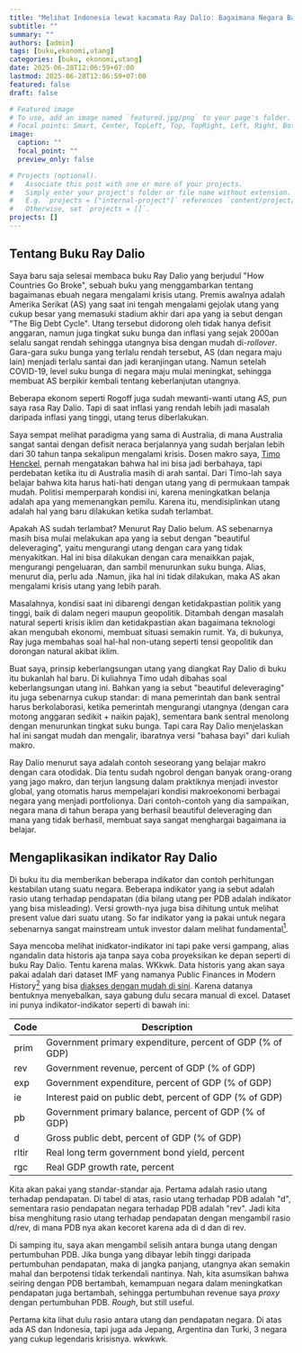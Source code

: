 ```yaml
---
title: "Melihat Indonesia lewat kacamata Ray Dalio: Bagaimana Negara Bankrut"
subtitle: ""
summary: ""
authors: [admin]
tags: [buku,ekonomi,utang]
categories: [buku, ekonomi,utang]
date: 2025-06-28T12:06:59+07:00
lastmod: 2025-06-28T12:06:59+07:00
featured: false
draft: false

# Featured image
# To use, add an image named `featured.jpg/png` to your page's folder.
# Focal points: Smart, Center, TopLeft, Top, TopRight, Left, Right, BottomLeft, Bottom, BottomRight.
image:
  caption: ""
  focal_point: ""
  preview_only: false

# Projects (optional).
#   Associate this post with one or more of your projects.
#   Simply enter your project's folder or file name without extension.
#   E.g. `projects = ["internal-project"]` references `content/project/deep-learning/index.md`.
#   Otherwise, set `projects = []`.
projects: []
---
```


## Tentang Buku Ray Dalio

Saya baru saja selesai membaca buku Ray Dalio yang berjudul "How Countries Go Broke", sebuah buku yang menggambarkan tentang bagaimanas ebuah negara mengalami krisis utang. Premis awalnya adalah Amerika Serikat (AS) yang saat ini tengah mengalami gejolak utang yang cukup besar yang memasuki stadium akhir dari apa yang ia sebut dengan "The Big Debt Cycle". Utang tersebut didorong oleh tidak hanya defisit anggaran, namun juga tingkat suku bunga dan inflasi yang sejak 2000an selalu sangat rendah sehingga utangnya bisa dengan mudah di-_rollover_. Gara-gara suku bunga yang terlalu rendah tersebut, AS (dan negara maju lain) menjadi terlalu santai dan jadi keranjingan utang. Namun setelah COVID-19, level suku bunga di negara maju mulai meningkat, sehingga membuat AS berpikir kembali tentang keberlanjutan utangnya.

Beberapa ekonom seperti Rogoff juga sudah mewanti-wanti utang AS, pun saya rasa Ray Dalio. Tapi di saat inflasi yang rendah lebih jadi masalah daripada inflasi yang tinggi, utang terus diberlakukan.

Saya sempat melihat paradigma yang sama di Australia, di mana Australia sangat santai dengan defisit neraca berjalannya yang sudah berjalan lebih dari 30 tahun tanpa sekalipun mengalami krisis. Dosen makro saya, [Timo Henckel](https://researchportalplus.anu.edu.au/en/persons/timo-henckel), pernah mengatakan bahwa hal ini bisa jadi berbahaya, tapi perdebatan ketika itu di Australia masih di arah santai. Dari Timo-lah saya belajar bahwa kita harus hati-hati dengan utang yang di permukaan tampak mudah. Politisi memperparah kondisi ini, karena meningkatkan belanja adalah apa yang memenangkan pemilu. Karena itu, mendisiplinkan utang adalah hal yang baru dilakukan ketika sudah terlambat.

Apakah AS sudah terlambat? Menurut Ray Dalio belum. AS sebenarnya masih bisa mulai melakukan apa yang ia sebut dengan "beautiful deleveraging", yaitu mengurangi utang dengan cara yang tidak menyakitkan. Hal ini bisa dilakukan dengan cara menaikkan pajak, mengurangi pengeluaran, dan sambil menurunkan suku bunga. Alias, menurut dia, perlu ada .Namun, jika hal ini tidak dilakukan, maka AS akan mengalami krisis utang yang lebih parah.

Masalahnya, kondisi saat ini dibarengi dengan ketidakpastian politik yang tinggi, baik di dalam negeri maupun geopolitik. Ditambah dengan masalah natural seperti krisis iklim dan ketidakpastian akan bagaimana teknologi akan mengubah ekonomi, membuat situasi semakin rumit. Ya, di bukunya, Ray juga membahas soal hal-hal non-utang seperti tensi geopolitik dan dorongan natural akibat iklim.

Buat saya, prinsip keberlangsungan utang yang diangkat Ray Dalio di buku itu bukanlah hal baru. Di kuliahnya Timo udah dibahas soal keberlangsungan utang ini. Bahkan yang ia sebut "beautiful deleveraging" itu juga sebenarnya cukup standar: di mana pemerintah dan bank sentral harus berkolaborasi, ketika pemerintah mengurangi utangnya (dengan cara motong anggaran sedikit + naikin pajak), sementara bank sentral menolong dengan menurunkan tingkat suku bunga. Tapi cara Ray Dalio menjelaskan hal ini sangat mudah dan mengalir, ibaratnya versi "bahasa bayi" dari kuliah makro.

Ray Dalio menurut saya adalah contoh seseorang yang belajar makro dengan cara otodidak. Dia tentu sudah ngobrol dengan banyak orang-orang yang jago makro, dan terjun langsung dalam praktiknya menjadi investor global, yang otomatis harus mempelajari kondisi makroekonomi berbagai negara yang menjadi portfolionya. Dari contoh-contoh yang dia sampaikan, negara mana di tahun berapa yang berhasil beautiful deleveraging dan mana yang tidak berhasil, membuat saya sangat menghargai bagaimana ia belajar.

## Mengaplikasikan indikator Ray Dalio

Di buku itu dia memberikan beberapa indikator dan contoh perhitungan kestabilan utang suatu negara. Beberapa indikator yang ia sebut adalah rasio utang terhadap pendapatan (dia bilang utang per PDB adalah indikator yang bisa misleading). Versi growth-nya juga bisa dihitung untuk melihat present value dari suatu utang. So far indikator yang ia pakai untuk negara sebenarnya sangat mainstream untuk investor dalam melihat fundamental[^1].

Saya mencoba melihat inidkator-indikator ini tapi pake versi gampang, alias ngandalin data historis aja tanpa saya coba proyeksikan ke depan seperti di buku Ray Dalio. Tentu karena malas. WKkwk. Data historis yang akan saya pakai adalah dari dataset IMF yang namanya Public Finances in Modern History[^2] yang bisa [diakses dengan mudah di sini](https://www.imf.org/external/datamapper/datasets/FPP). Karena datanya bentuknya menyebalkan, saya gabung dulu secara manual di excel. Dataset ini punya indikator-indikator seperti di bawah ini:

| Code   | Description                                                     |
|--------|-----------------------------------------------------------------|
| prim   | Government primary expenditure, percent of GDP (% of GDP)      |
| rev    | Government revenue, percent of GDP (% of GDP)                  |
| exp    | Government expenditure, percent of GDP (% of GDP)              |
| ie     | Interest paid on public debt, percent of GDP (% of GDP)        |
| pb     | Government primary balance, percent of GDP (% of GDP)          |
| d      | Gross public debt, percent of GDP (% of GDP)                   |
| rltir  | Real long term government bond yield, percent                  |
| rgc    | Real GDP growth rate, percent                                  |

Kita akan pakai yang standar-standar aja. Pertama adalah rasio utang terhadap pendapatan. Di tabel di atas, rasio utang terhadap PDB adalah "d", sementara rasio pendapatan negara terhadap PDB adalah "rev". Jadi kita bisa menghitung rasio utang terhadap pendapatan dengan mengambil rasio d/rev, di mana PDB nya akan kecoret karena ada di d dan di rev.

Di samping itu, saya akan mengambil selisih antara bunga utang dengan pertumbuhan PDB. Jika bunga yang dibayar lebih tinggi daripada pertumbuhan pendapatan, maka di jangka panjang, utangnya akan semakin mahal dan berpotensi tidak terkendali nantinya. Nah, kita asumsikan bahwa seiring dengan PDB bertambah, kemampuan negara dalam meningkatkan pendapatan juga bertambah, sehingga pertumbuhan revenue saya _proxy_ dengan pertumbuhan PDB. _Rough_, but still useful.

Pertama kita lihat dulu rasio antara utang dan pendapatan negara. Di atas ada AS dan Indonesia, tapi juga ada Jepang, Argentina dan Turki, 3 negara yang cukup legendaris krisisnya. wkwkwk. 

<div>                        <script type="text/javascript">window.PlotlyConfig = {MathJaxConfig: 'local'};</script>
        <script charset="utf-8" src="https://cdn.plot.ly/plotly-2.35.2.min.js"></script>                <div id="6472c0c5-2700-4385-b241-42e318cc1441" class="plotly-graph-div" style="height:100%; width:100%;"></div>            <script type="text/javascript">                                    window.PLOTLYENV=window.PLOTLYENV || {};                                    if (document.getElementById("6472c0c5-2700-4385-b241-42e318cc1441")) {                    Plotly.newPlot(                        "6472c0c5-2700-4385-b241-42e318cc1441",                        [{"hovertemplate":"country=Argentina\u003cbr\u003eyear=%{x}\u003cbr\u003ewew=%{y}\u003cextra\u003e\u003c\u002fextra\u003e","legendgroup":"Argentina","line":{"color":"#3366CC","dash":"solid"},"marker":{"symbol":"circle"},"mode":"lines","name":"Argentina","orientation":"v","showlegend":true,"x":[1972,1973,1974,1975,1976,1977,1978,1979,1980,1981,1982,1983,1984,1985,1986,1987,1988,1989,1990,1991,1992,1993,1994,1995,1996,1997,1998,1999,2000,2001,2002,2003,2004,2005,2006,2007,2008,2009,2010,2011,2012,2013,2014,2015,2016,2017,2018,2019,2020,2021,2022,2023],"xaxis":"x","y":[1.5475166600475099,1.0800885742344541,0.9999151625619086,3.523667604886368,2.703923281120644,2.07965069060481,1.2934549355843674,0.9563083495350015,0.8121219557399104,2.0249839596679284,4.664499194055092,5.686033699628421,4.683330319200689,3.0109414855901657,3.2898844624193284,4.748941373211743,5.797525814457557,10.980968147016224,4.472455031941149,2.882195358761328,2.206286727855754,1.8437932643577828,2.0982995550700796,2.351372605071368,2.7659267016922158,1.5266787163165396,1.6029160112778766,1.7879548831262466,1.870450238511141,2.278612806382972,7.381199170828542,5.3201332491291335,4.366424040862013,2.891351632706239,2.5044525602468437,2.050072831676288,1.7295525182004674,1.6943909269595467,1.3594506577616758,1.210802002852634,1.1962136009534945,1.2662941217194443,1.2917977221100838,1.4862574830129467,1.5217725744499473,1.656432407573902,2.5440536776825984,2.6671086508867057,3.0710042092088305,2.4155515926807936,2.4936635350031193,4.785867576077852],"yaxis":"y","type":"scatter"},{"hovertemplate":"country=Indonesia\u003cbr\u003eyear=%{x}\u003cbr\u003ewew=%{y}\u003cextra\u003e\u003c\u002fextra\u003e","legendgroup":"Indonesia","line":{"color":"#DC3912","dash":"solid"},"marker":{"symbol":"circle"},"mode":"lines","name":"Indonesia","orientation":"v","showlegend":true,"x":[1972,1973,1974,1975,1976,1977,1978,1979,1980,1981,1982,1983,1984,1985,1986,1987,1988,1989,1990,1991,1992,1993,1994,1995,1996,1997,1998,1999,2000,2001,2002,2003,2004,2005,2006,2007,2008,2009,2010,2011,2012,2013,2014,2015,2016,2017,2018,2019,2020,2021,2022,2023],"xaxis":"x","y":[3.6773853921105983,2.8726592679403864,2.0241356676073488,2.0196718888265264,1.983829501562855,1.4468956392369625,1.6800117124380889,1.0841716690952938,0.8114341009667151,0.6917324991742967,1.0484949744502505,1.3449476842060775,1.3091775555990375,1.5483710789847538,2.1357357320258896,2.9078357219712587,3.108633577819406,2.883052440674977,2.3882637442638144,2.540337854086759,2.613281255939071,2.9891628141077016,2.731941396718815,2.552153567274412,2.2083825815557416,1.8578755941239837,5.500573538563964,6.762213818201395,6.509203100740848,4.153319798030895,3.812148835300946,3.254199543537383,2.920849105470891,2.3859313466670136,1.8999710254640125,2.1437691581237677,1.5555254868873047,1.7216647812796761,1.6851793348232338,1.35836538993325,1.330755632279882,1.4755551121211263,1.488221669673652,1.8156249285496493,1.9468227943560297,2.0730796063778754,2.0389140692060814,2.142072920049433,3.2179110314547215,2.9988156883450476,2.6460833278011213,2.6331520560436585],"yaxis":"y","type":"scatter"},{"hovertemplate":"country=Japan\u003cbr\u003eyear=%{x}\u003cbr\u003ewew=%{y}\u003cextra\u003e\u003c\u002fextra\u003e","legendgroup":"Japan","line":{"color":"#FF9900","dash":"solid"},"marker":{"symbol":"circle"},"mode":"lines","name":"Japan","orientation":"v","showlegend":true,"x":[1972,1973,1974,1975,1976,1977,1978,1979,1980,1981,1982,1983,1984,1985,1986,1987,1988,1989,1990,1991,1992,1993,1994,1995,1996,1997,1998,1999,2000,2001,2002,2003,2004,2005,2006,2007,2008,2009,2010,2011,2012,2013,2014,2015,2016,2017,2018,2019,2020,2021,2022,2023],"xaxis":"x","y":[0.709926099260698,0.6670391821779026,0.6457346912433071,0.8170201920974112,1.0349793924652821,1.1789450315068624,1.484495197489758,1.554965279494962,1.6591177371475765,1.9096424644999193,2.0678432871570966,2.276987654438277,2.2957189242683613,2.352724229902139,2.5513687240505156,2.5043807612783637,2.3674378905203612,2.15889181774991,2.0126379297972306,2.0141358356837498,2.1629549283719336,2.4486038913659107,2.9068439308073963,3.1786299038558985,3.3882418145381856,3.5516888064438503,4.05858979190746,4.493686165945207,4.730194778543496,5.005380644600581,5.492462974075619,5.796777842151066,5.975528655234789,6.003728502509859,5.799361295529668,5.7227417809033145,6.028841489910145,6.857148332667987,7.181224733683834,7.393840191957374,7.427114278625444,7.3620190506467384,7.118108328260751,6.790475290079845,6.911196386042282,6.887156745105799,6.7814011694325,6.901739174122555,7.286061263532105,6.97953022487907,6.8419718972614705,6.757026122894981],"yaxis":"y","type":"scatter"},{"hovertemplate":"country=T\u00fcrkiye, Republic of\u003cbr\u003eyear=%{x}\u003cbr\u003ewew=%{y}\u003cextra\u003e\u003c\u002fextra\u003e","legendgroup":"T\u00fcrkiye, Republic of","line":{"color":"#109618","dash":"solid"},"marker":{"symbol":"circle"},"mode":"lines","name":"T\u00fcrkiye, Republic of","orientation":"v","showlegend":true,"x":[1972,1973,1974,1975,1976,1977,1978,1979,1980,1981,1982,1983,1984,1985,1986,1987,1988,1989,1990,1991,1992,1993,1994,1995,1996,1997,1998,1999,2000,2001,2002,2003,2004,2005,2006,2007,2008,2009,2010,2011,2012,2013,2014,2015,2016,2017,2018,2019,2020,2021,2022,2023],"xaxis":"x","y":[1.3779681446564016,1.107487398876912,1.0604639020426023,0.9293837038669568,0.8953652206652488,1.0571428595423351,1.0012337676271996,0.9317438647791995,1.0266197883912076,1.4222431797684272,1.9006651698096233,2.4328226390612926,4.1162092640964385,3.6437830318796847,3.9574932078181186,4.09509677811623,3.992419353154157,3.383761614288459,2.47318124027396,2.4921757115887604,2.4635020764253155,2.2130597685319784,2.712901803306574,2.5775570184974943,2.5828532398512163,1.989416520394484,2.0259128750194075,2.7519852846187836,1.6498143956287508,2.3327411274314995,2.409732790537576,2.1117220192359243,1.8778603773182143,1.6004670301116901,1.3263825023255265,1.1980053052051178,1.1964125471034999,1.3482746395202836,1.2171074051259407,1.1064200082157645,0.9962620294832772,0.9508253970536161,0.8933593765647202,0.8499858799792265,0.8638047301347255,0.9038252829281688,0.9582804313460728,1.0539195215478045,1.316939032014661,1.4303101777338683,1.1750594420960883,1.0497997649435873],"yaxis":"y","type":"scatter"},{"hovertemplate":"country=United States\u003cbr\u003eyear=%{x}\u003cbr\u003ewew=%{y}\u003cextra\u003e\u003c\u002fextra\u003e","legendgroup":"United States","line":{"color":"#990099","dash":"solid"},"marker":{"symbol":"circle"},"mode":"lines","name":"United States","orientation":"v","showlegend":true,"x":[1972,1973,1974,1975,1976,1977,1978,1979,1980,1981,1982,1983,1984,1985,1986,1987,1988,1989,1990,1991,1992,1993,1994,1995,1996,1997,1998,1999,2000,2001,2002,2003,2004,2005,2006,2007,2008,2009,2010,2011,2012,2013,2014,2015,2016,2017,2018,2019,2020,2021,2022,2023],"xaxis":"x","y":[1.470147000479675,1.3713251852214925,1.3092821554348233,1.4952847809192018,1.4661006795418747,1.4141738609687864,1.376018111556675,1.3192487225649638,1.3259255214194188,1.2707458357177268,1.4338372371556078,1.5588297505238256,1.6156872893968375,1.7425813606363698,1.8387786946261333,1.8503349729502998,1.8788721735761056,1.8702215042245942,1.9218156433499898,2.060509859117404,2.144925659803026,2.1765295280543446,2.1277852087820444,2.0917661050151164,2.0402532627932937,1.9514808002702868,1.8383605484584333,1.7343627953728458,1.5422209825462923,1.6475791212944133,1.8588823225142153,2.0031307254592043,2.242725920100541,2.1214487093379173,2.027735743530616,2.0406704951611023,2.4050919930315917,3.0684882491823635,3.3076735637546744,3.421491937332746,3.540676499506828,3.3420163258399778,3.33064397450983,3.322417210751924,3.440700460658758,3.4713649907624746,3.559861147222535,3.5988498044334865,4.301715554441714,3.9436128203631853,3.6627584864801865,4.064466132366057],"yaxis":"y","type":"scatter"}],                        {"template":{"data":{"barpolar":[{"marker":{"line":{"color":"rgb(17,17,17)","width":0.5},"pattern":{"fillmode":"overlay","size":10,"solidity":0.2}},"type":"barpolar"}],"bar":[{"error_x":{"color":"#f2f5fa"},"error_y":{"color":"#f2f5fa"},"marker":{"line":{"color":"rgb(17,17,17)","width":0.5},"pattern":{"fillmode":"overlay","size":10,"solidity":0.2}},"type":"bar"}],"carpet":[{"aaxis":{"endlinecolor":"#A2B1C6","gridcolor":"#506784","linecolor":"#506784","minorgridcolor":"#506784","startlinecolor":"#A2B1C6"},"baxis":{"endlinecolor":"#A2B1C6","gridcolor":"#506784","linecolor":"#506784","minorgridcolor":"#506784","startlinecolor":"#A2B1C6"},"type":"carpet"}],"choropleth":[{"colorbar":{"outlinewidth":0,"ticks":""},"type":"choropleth"}],"contourcarpet":[{"colorbar":{"outlinewidth":0,"ticks":""},"type":"contourcarpet"}],"contour":[{"colorbar":{"outlinewidth":0,"ticks":""},"colorscale":[[0.0,"#0d0887"],[0.1111111111111111,"#46039f"],[0.2222222222222222,"#7201a8"],[0.3333333333333333,"#9c179e"],[0.4444444444444444,"#bd3786"],[0.5555555555555556,"#d8576b"],[0.6666666666666666,"#ed7953"],[0.7777777777777778,"#fb9f3a"],[0.8888888888888888,"#fdca26"],[1.0,"#f0f921"]],"type":"contour"}],"heatmapgl":[{"colorbar":{"outlinewidth":0,"ticks":""},"colorscale":[[0.0,"#0d0887"],[0.1111111111111111,"#46039f"],[0.2222222222222222,"#7201a8"],[0.3333333333333333,"#9c179e"],[0.4444444444444444,"#bd3786"],[0.5555555555555556,"#d8576b"],[0.6666666666666666,"#ed7953"],[0.7777777777777778,"#fb9f3a"],[0.8888888888888888,"#fdca26"],[1.0,"#f0f921"]],"type":"heatmapgl"}],"heatmap":[{"colorbar":{"outlinewidth":0,"ticks":""},"colorscale":[[0.0,"#0d0887"],[0.1111111111111111,"#46039f"],[0.2222222222222222,"#7201a8"],[0.3333333333333333,"#9c179e"],[0.4444444444444444,"#bd3786"],[0.5555555555555556,"#d8576b"],[0.6666666666666666,"#ed7953"],[0.7777777777777778,"#fb9f3a"],[0.8888888888888888,"#fdca26"],[1.0,"#f0f921"]],"type":"heatmap"}],"histogram2dcontour":[{"colorbar":{"outlinewidth":0,"ticks":""},"colorscale":[[0.0,"#0d0887"],[0.1111111111111111,"#46039f"],[0.2222222222222222,"#7201a8"],[0.3333333333333333,"#9c179e"],[0.4444444444444444,"#bd3786"],[0.5555555555555556,"#d8576b"],[0.6666666666666666,"#ed7953"],[0.7777777777777778,"#fb9f3a"],[0.8888888888888888,"#fdca26"],[1.0,"#f0f921"]],"type":"histogram2dcontour"}],"histogram2d":[{"colorbar":{"outlinewidth":0,"ticks":""},"colorscale":[[0.0,"#0d0887"],[0.1111111111111111,"#46039f"],[0.2222222222222222,"#7201a8"],[0.3333333333333333,"#9c179e"],[0.4444444444444444,"#bd3786"],[0.5555555555555556,"#d8576b"],[0.6666666666666666,"#ed7953"],[0.7777777777777778,"#fb9f3a"],[0.8888888888888888,"#fdca26"],[1.0,"#f0f921"]],"type":"histogram2d"}],"histogram":[{"marker":{"pattern":{"fillmode":"overlay","size":10,"solidity":0.2}},"type":"histogram"}],"mesh3d":[{"colorbar":{"outlinewidth":0,"ticks":""},"type":"mesh3d"}],"parcoords":[{"line":{"colorbar":{"outlinewidth":0,"ticks":""}},"type":"parcoords"}],"pie":[{"automargin":true,"type":"pie"}],"scatter3d":[{"line":{"colorbar":{"outlinewidth":0,"ticks":""}},"marker":{"colorbar":{"outlinewidth":0,"ticks":""}},"type":"scatter3d"}],"scattercarpet":[{"marker":{"colorbar":{"outlinewidth":0,"ticks":""}},"type":"scattercarpet"}],"scattergeo":[{"marker":{"colorbar":{"outlinewidth":0,"ticks":""}},"type":"scattergeo"}],"scattergl":[{"marker":{"line":{"color":"#283442"}},"type":"scattergl"}],"scattermapbox":[{"marker":{"colorbar":{"outlinewidth":0,"ticks":""}},"type":"scattermapbox"}],"scatterpolargl":[{"marker":{"colorbar":{"outlinewidth":0,"ticks":""}},"type":"scatterpolargl"}],"scatterpolar":[{"marker":{"colorbar":{"outlinewidth":0,"ticks":""}},"type":"scatterpolar"}],"scatter":[{"marker":{"line":{"color":"#283442"}},"type":"scatter"}],"scatterternary":[{"marker":{"colorbar":{"outlinewidth":0,"ticks":""}},"type":"scatterternary"}],"surface":[{"colorbar":{"outlinewidth":0,"ticks":""},"colorscale":[[0.0,"#0d0887"],[0.1111111111111111,"#46039f"],[0.2222222222222222,"#7201a8"],[0.3333333333333333,"#9c179e"],[0.4444444444444444,"#bd3786"],[0.5555555555555556,"#d8576b"],[0.6666666666666666,"#ed7953"],[0.7777777777777778,"#fb9f3a"],[0.8888888888888888,"#fdca26"],[1.0,"#f0f921"]],"type":"surface"}],"table":[{"cells":{"fill":{"color":"#506784"},"line":{"color":"rgb(17,17,17)"}},"header":{"fill":{"color":"#2a3f5f"},"line":{"color":"rgb(17,17,17)"}},"type":"table"}]},"layout":{"annotationdefaults":{"arrowcolor":"#f2f5fa","arrowhead":0,"arrowwidth":1},"autotypenumbers":"strict","coloraxis":{"colorbar":{"outlinewidth":0,"ticks":""}},"colorscale":{"diverging":[[0,"#8e0152"],[0.1,"#c51b7d"],[0.2,"#de77ae"],[0.3,"#f1b6da"],[0.4,"#fde0ef"],[0.5,"#f7f7f7"],[0.6,"#e6f5d0"],[0.7,"#b8e186"],[0.8,"#7fbc41"],[0.9,"#4d9221"],[1,"#276419"]],"sequential":[[0.0,"#0d0887"],[0.1111111111111111,"#46039f"],[0.2222222222222222,"#7201a8"],[0.3333333333333333,"#9c179e"],[0.4444444444444444,"#bd3786"],[0.5555555555555556,"#d8576b"],[0.6666666666666666,"#ed7953"],[0.7777777777777778,"#fb9f3a"],[0.8888888888888888,"#fdca26"],[1.0,"#f0f921"]],"sequentialminus":[[0.0,"#0d0887"],[0.1111111111111111,"#46039f"],[0.2222222222222222,"#7201a8"],[0.3333333333333333,"#9c179e"],[0.4444444444444444,"#bd3786"],[0.5555555555555556,"#d8576b"],[0.6666666666666666,"#ed7953"],[0.7777777777777778,"#fb9f3a"],[0.8888888888888888,"#fdca26"],[1.0,"#f0f921"]]},"colorway":["#636efa","#EF553B","#00cc96","#ab63fa","#FFA15A","#19d3f3","#FF6692","#B6E880","#FF97FF","#FECB52"],"font":{"color":"#f2f5fa"},"geo":{"bgcolor":"rgb(17,17,17)","lakecolor":"rgb(17,17,17)","landcolor":"rgb(17,17,17)","showlakes":true,"showland":true,"subunitcolor":"#506784"},"hoverlabel":{"align":"left"},"hovermode":"closest","mapbox":{"style":"dark"},"paper_bgcolor":"rgb(17,17,17)","plot_bgcolor":"rgb(17,17,17)","polar":{"angularaxis":{"gridcolor":"#506784","linecolor":"#506784","ticks":""},"bgcolor":"rgb(17,17,17)","radialaxis":{"gridcolor":"#506784","linecolor":"#506784","ticks":""}},"scene":{"xaxis":{"backgroundcolor":"rgb(17,17,17)","gridcolor":"#506784","gridwidth":2,"linecolor":"#506784","showbackground":true,"ticks":"","zerolinecolor":"#C8D4E3"},"yaxis":{"backgroundcolor":"rgb(17,17,17)","gridcolor":"#506784","gridwidth":2,"linecolor":"#506784","showbackground":true,"ticks":"","zerolinecolor":"#C8D4E3"},"zaxis":{"backgroundcolor":"rgb(17,17,17)","gridcolor":"#506784","gridwidth":2,"linecolor":"#506784","showbackground":true,"ticks":"","zerolinecolor":"#C8D4E3"}},"shapedefaults":{"line":{"color":"#f2f5fa"}},"sliderdefaults":{"bgcolor":"#C8D4E3","bordercolor":"rgb(17,17,17)","borderwidth":1,"tickwidth":0},"ternary":{"aaxis":{"gridcolor":"#506784","linecolor":"#506784","ticks":""},"baxis":{"gridcolor":"#506784","linecolor":"#506784","ticks":""},"bgcolor":"rgb(17,17,17)","caxis":{"gridcolor":"#506784","linecolor":"#506784","ticks":""}},"title":{"x":0.05},"updatemenudefaults":{"bgcolor":"#506784","borderwidth":0},"xaxis":{"automargin":true,"gridcolor":"#283442","linecolor":"#506784","ticks":"","title":{"standoff":15},"zerolinecolor":"#283442","zerolinewidth":2},"yaxis":{"automargin":true,"gridcolor":"#283442","linecolor":"#506784","ticks":"","title":{"standoff":15},"zerolinecolor":"#283442","zerolinewidth":2}}},"xaxis":{"anchor":"y","domain":[0.0,1.0],"title":{"text":"year"}},"yaxis":{"anchor":"x","domain":[0.0,1.0],"title":{"text":"wew"}},"legend":{"title":{"text":"country"},"tracegroupgap":0},"title":{"text":"rasio antara utang dan pendapatan negara (%)"}},                        {"responsive": true}                    )                };                            </script>        </div>

Kita cukup familiar dengan krisis ekonomi Asia 1998 yang menimpa Indonesia. Dapat dilihat bahwa rasio utang/pendapatan Indonesia mencapai titik tertinggi pada 1999, di mana stok utang Indonesia mencapai 6,7 kali lipat dari pendapatan negara. Angka ini masih mending daripada Argentina yang mengalami 2 kali [krisis gede](https://worldhistoryjournal.com/2025/04/02/history-argentina-crisis-complete-guide/) di 1989 dan 2022. _spike_ ini sangat wajar terjadi di masa-masa krisis, di mana ekonomi harus distabilkan dengan utang yang meningkat, sementara kemampuan pendapatan negara menurun. Sangat kelihatan _spike_ untuk semua negara di 2020 waktu pandemi.

Tapi untuk AS dan Jepang, rasio utang/pendapatan ini terus meningkat sejak masa krisis terpenting mereka. Untuk Jepang di 1990, dan untuk keduanya sejak 2008, krisis finansial global. Ini sih bukan _spike_ lagi, tapi terus meningkat secara berkelanjutan. Inilah salah satu kekuatan dari mengeluarkan surat utang dalam mata uang sendiri, apalagi kalau yang berutang _mostly_ warganya sendiri. Di posisi ini, utang kedua negara mulai disupport oleh bank sentralnya. 

Kedua negara sudah mencapai tahap kebijakan moneter 3 (MP3) kalau kata Ray Dalio, yaitu di mana bank sentral membeli surat utang pemerintah untuk menurunkan suku bunga. Ini yang membuat utang mereka terus meningkat, karena bunga utangnya terus ditekan. Demi _balance sheet_ sektor swasta yang sehat, negara (dan bank sentral) harus mengorbankan _balance sheet_ mereka. BTW, Argentina udah mau spike lagi dan bisa jadi [harus dibail out IMF lagi untuk ke-23 kalinya](https://www.economist.com/the-americas/2025/04/14/javier-mileis-big-move-to-normalise-argentinas-economy)



Indonesia tampaknya mulai naik rasionya sejak 2015 (jaman siapa tuh :eyes:). Tapi setelah 2020, rasio ini sepertinya mulai berhasil ditekan, _mainly_ karena primary balance yang mulai menurun. Primary balance sendiri adalah selisih antara pendapatan negara dan pengeluaran negara minus pembayaran bunga utang. Angka yang negatif berarti belanja negara tanpa bunga (belanja negara efektif untuk mendorong konsumsi dan investasi) memang lebih tinggi daripada pendapatan. 

<div>                        <script type="text/javascript">window.PlotlyConfig = {MathJaxConfig: 'local'};</script>
        <script charset="utf-8" src="https://cdn.plot.ly/plotly-2.35.2.min.js"></script>                <div id="08b58978-7515-4e7a-9cb7-0934eaa89947" class="plotly-graph-div" style="height:100%; width:100%;"></div>            <script type="text/javascript">                                    window.PLOTLYENV=window.PLOTLYENV || {};                                    if (document.getElementById("08b58978-7515-4e7a-9cb7-0934eaa89947")) {                    Plotly.newPlot(                        "08b58978-7515-4e7a-9cb7-0934eaa89947",                        [{"hovertemplate":"country=Argentina\u003cbr\u003eyear=%{x}\u003cbr\u003epb=%{y}\u003cextra\u003e\u003c\u002fextra\u003e","legendgroup":"Argentina","line":{"color":"#3366CC","dash":"solid"},"marker":{"symbol":"circle"},"mode":"lines","name":"Argentina","orientation":"v","showlegend":true,"x":[1972,1973,1974,1975,1976,1977,1978,1979,1980,1981,1982,1983,1984,1985,1986,1987,1988,1989,1990,1991,1992,1993,1994,1995,1996,1997,1998,1999,2000,2001,2002,2003,2004,2005,2006,2007,2008,2009,2010,2011,2012,2013,2014,2015,2016,2017,2018,2019,2020,2021,2022,2023],"xaxis":"x","y":[4.1317000389099,2.590039730072,5.0514998435974,2.3172001838684,-1.2166100740433,0.3720116019249,0.1856302022934,0.12708020210266,0.26987028121948,-1.0476887226105,-0.17422008514404,-0.62698006629944,0.73190021514893,5.9378592967987,5.1731890439987,3.4296202659607,-0.81589287519455,0.68356382846832,0.56387263536453,1.8507485985756,3.1326603889465,4.0688294172287,2.1973795890808,1.8665994405746,0.56175994873047,0.25219401041033,0.52127009431505,-0.65931069242683,0.21119412022176,-1.251648108655,0.23494939383327,3.2263738962817,5.2194807312235,5.1518176285942,3.2860418747294,2.5496268350996,1.8646272207024,-0.48791372357449,-0.53844789986601,-1.5873710974387,-1.695818614593,-2.6396843699531,-3.5000265396212,-4.4178280641648,-4.7621990449688,-4.2283788870827,-2.2379860811396,-0.40654934858872,-6.2402389449427,-2.5260543082815,-1.73118363577,-2.8140523682838],"yaxis":"y","type":"scatter"},{"hovertemplate":"country=Indonesia\u003cbr\u003eyear=%{x}\u003cbr\u003epb=%{y}\u003cextra\u003e\u003c\u002fextra\u003e","legendgroup":"Indonesia","line":{"color":"#DC3912","dash":"solid"},"marker":{"symbol":"circle"},"mode":"lines","name":"Indonesia","orientation":"v","showlegend":true,"x":[1972,1973,1974,1975,1976,1977,1978,1979,1980,1981,1982,1983,1984,1985,1986,1987,1988,1989,1990,1991,1992,1993,1994,1995,1996,1997,1998,1999,2000,2001,2002,2003,2004,2005,2006,2007,2008,2009,2010,2011,2012,2013,2014,2015,2016,2017,2018,2019,2020,2021,2022,2023],"xaxis":"x","y":[-1.7375307008624,-1.1669479161501,-0.12603703141212,-2.0920596420765,-2.4103842377663,-0.024734765291214,-1.6901746094227,0.63594043254852,0.070974111557007,0.11663055419922,-0.010169863700867,0.54950940608978,3.4942013025284,1.2111999988556,-0.65014982223511,1.7751104831696,0.27686977386475,0.96431922912598,3.7567005157471,2.713050365448,1.7242505550385,0.95664600182805,1.3787610941396,1.845491420884,1.984925716417,0.45129687632885,0.89262049037856,2.2627851651542,1.4435453933068,3.1032641637973,3.848235967373,1.9066112213822,2.2422374005316,2.6225877243885,2.6284375189018,0.90452700436652,1.6872134588498,-0.084298633840072,0.04516923846289,0.48728464730679,-0.41979862703763,-1.0326742466821,-0.54205399652919,-1.3704142950438,-1.0872873862307,-0.67037173258222,0.048307506370509,-0.35041615710432,-4.041051531477,-2.381523977063,-0.21889000009135,0.49217617256532],"yaxis":"y","type":"scatter"},{"hovertemplate":"country=Japan\u003cbr\u003eyear=%{x}\u003cbr\u003epb=%{y}\u003cextra\u003e\u003c\u002fextra\u003e","legendgroup":"Japan","line":{"color":"#FF9900","dash":"solid"},"marker":{"symbol":"circle"},"mode":"lines","name":"Japan","orientation":"v","showlegend":true,"x":[1972,1973,1974,1975,1976,1977,1978,1979,1980,1981,1982,1983,1984,1985,1986,1987,1988,1989,1990,1991,1992,1993,1994,1995,1996,1997,1998,1999,2000,2001,2002,2003,2004,2005,2006,2007,2008,2009,2010,2011,2012,2013,2014,2015,2016,2017,2018,2019,2020,2021,2022,2023],"xaxis":"x","y":[0.59485441446304,1.3758955001831,1.2707701325417,-1.7897400856018,-2.446320772171,-2.2105491161346,-3.6647100448608,-2.4983208179474,-1.6443223953247,-0.64395420802447,-0.29132446955765,-0.097798830588413,1.4064472777006,2.7024168665079,2.6517579396556,3.5911776123165,4.2306790700879,4.7814177397778,5.4310582165425,5.0314314389275,3.8993274573038,0.90236270604151,-0.51981127237698,-1.0001848111323,-1.5892464364537,-0.26685908239846,-6.7471529218967,-3.4624204106313,-4.1466682654182,-3.2099642267272,-4.5199738330651,-4.8726002144785,-2.9435159630442,-2.207728750106,-0.82276629005135,-0.63712527237618,-1.7856337664198,-7.3322053815182,-6.8045336919269,-6.6768653671029,-5.927353755815,-5.4078568022133,-3.4660785014044,-1.6368530965793,-1.6348417953702,-1.2672648999318,-0.7292275426715,-1.3722262820102,-7.4052791370981,-4.5487595787623,-2.8889191992211,-3.012553154327],"yaxis":"y","type":"scatter"},{"hovertemplate":"country=T\u00fcrkiye, Republic of\u003cbr\u003eyear=%{x}\u003cbr\u003epb=%{y}\u003cextra\u003e\u003c\u002fextra\u003e","legendgroup":"T\u00fcrkiye, Republic of","line":{"color":"#109618","dash":"solid"},"marker":{"symbol":"circle"},"mode":"lines","name":"T\u00fcrkiye, Republic of","orientation":"v","showlegend":true,"x":[1972,1973,1974,1975,1976,1977,1978,1979,1980,1981,1982,1983,1984,1985,1986,1987,1988,1989,1990,1991,1992,1993,1994,1995,1996,1997,1998,1999,2000,2001,2002,2003,2004,2005,2006,2007,2008,2009,2010,2011,2012,2013,2014,2015,2016,2017,2018,2019,2020,2021,2022,2023],"xaxis":"x","y":[0.35265165567398,-0.44972378015518,-0.53636279702187,0.34682959318161,-0.07568883895874,-4.6187343001366,-1.3712314665318,-2.5001831054688,-3.1486415266991,-0.51834428310394,-0.79951125383377,-0.14530956745148,-2.0698903799057,-4.1384248733521,-0.30794906616211,-0.89967274665833,-0.51796174049377,-1.0603132247925,-0.46449184417725,-3.9454953670502,-4.2771430015564,-5.4914112091064,-1.4528393745422,3.2185134887695,1.3587837219238,1.1372890472412,6.3914413452148,7.0329246520996,4.292643035483,5.402160575254,3.3964675948157,5.2167979645257,5.7927250734321,6.0913240221393,5.662244216442,4.2114602509001,3.0053315381991,0.25559765662984,1.2390741403128,2.7470807062613,1.3662247404174,1.6074140588186,1.5479913828588,1.822673225196,0.32021810287484,0.038585371631569,-1.0300431085041,-2.295577606154,-1.9173649747348,-0.43818907269558,1.0274273312169,-2.6873057975045],"yaxis":"y","type":"scatter"},{"hovertemplate":"country=United States\u003cbr\u003eyear=%{x}\u003cbr\u003epb=%{y}\u003cextra\u003e\u003c\u002fextra\u003e","legendgroup":"United States","line":{"color":"#990099","dash":"solid"},"marker":{"symbol":"circle"},"mode":"lines","name":"United States","orientation":"v","showlegend":true,"x":[1972,1973,1974,1975,1976,1977,1978,1979,1980,1981,1982,1983,1984,1985,1986,1987,1988,1989,1990,1991,1992,1993,1994,1995,1996,1997,1998,1999,2000,2001,2002,2003,2004,2005,2006,2007,2008,2009,2010,2011,2012,2013,2014,2015,2016,2017,2018,2019,2020,2021,2022,2023],"xaxis":"x","y":[-0.50774192810059,0.56662690639496,0.1424001455307,-3.9303458929062,-1.9861762523651,-0.97914731502533,-0.08631157875061,0.85739707946777,-0.40627229213715,0.54768252372742,-1.3164172172546,-1.6692931652069,-0.090970993041992,0.33029222488403,0.033766984939575,1.537383556366,2.0333786010742,2.4639687538147,1.7438910007477,0.86785268783569,-0.463543176651,0.042635917663574,1.3003175258636,1.8463559150696,2.9305081367493,4.1065225601196,5.2551271915436,5.4169900417328,6.0773434638977,2.7117277810984,-0.9293994930964,-2.1123821078955,-1.6806012846668,-0.37110405546359,0.73923680477144,0.019690139385528,-3.8362898065993,-10.602686480569,-8.3144499874576,-6.8360243529934,-5.3873796830924,-2.0763032283958,-1.5522720335073,-1.1887619568188,-1.8665560571979,-2.2724746457544,-2.5657897444028,-2.9821158102551,-11.387148852973,-8.3405363120707,-0.75873325925045,-3.212802527288],"yaxis":"y","type":"scatter"}],                        {"template":{"data":{"barpolar":[{"marker":{"line":{"color":"rgb(17,17,17)","width":0.5},"pattern":{"fillmode":"overlay","size":10,"solidity":0.2}},"type":"barpolar"}],"bar":[{"error_x":{"color":"#f2f5fa"},"error_y":{"color":"#f2f5fa"},"marker":{"line":{"color":"rgb(17,17,17)","width":0.5},"pattern":{"fillmode":"overlay","size":10,"solidity":0.2}},"type":"bar"}],"carpet":[{"aaxis":{"endlinecolor":"#A2B1C6","gridcolor":"#506784","linecolor":"#506784","minorgridcolor":"#506784","startlinecolor":"#A2B1C6"},"baxis":{"endlinecolor":"#A2B1C6","gridcolor":"#506784","linecolor":"#506784","minorgridcolor":"#506784","startlinecolor":"#A2B1C6"},"type":"carpet"}],"choropleth":[{"colorbar":{"outlinewidth":0,"ticks":""},"type":"choropleth"}],"contourcarpet":[{"colorbar":{"outlinewidth":0,"ticks":""},"type":"contourcarpet"}],"contour":[{"colorbar":{"outlinewidth":0,"ticks":""},"colorscale":[[0.0,"#0d0887"],[0.1111111111111111,"#46039f"],[0.2222222222222222,"#7201a8"],[0.3333333333333333,"#9c179e"],[0.4444444444444444,"#bd3786"],[0.5555555555555556,"#d8576b"],[0.6666666666666666,"#ed7953"],[0.7777777777777778,"#fb9f3a"],[0.8888888888888888,"#fdca26"],[1.0,"#f0f921"]],"type":"contour"}],"heatmapgl":[{"colorbar":{"outlinewidth":0,"ticks":""},"colorscale":[[0.0,"#0d0887"],[0.1111111111111111,"#46039f"],[0.2222222222222222,"#7201a8"],[0.3333333333333333,"#9c179e"],[0.4444444444444444,"#bd3786"],[0.5555555555555556,"#d8576b"],[0.6666666666666666,"#ed7953"],[0.7777777777777778,"#fb9f3a"],[0.8888888888888888,"#fdca26"],[1.0,"#f0f921"]],"type":"heatmapgl"}],"heatmap":[{"colorbar":{"outlinewidth":0,"ticks":""},"colorscale":[[0.0,"#0d0887"],[0.1111111111111111,"#46039f"],[0.2222222222222222,"#7201a8"],[0.3333333333333333,"#9c179e"],[0.4444444444444444,"#bd3786"],[0.5555555555555556,"#d8576b"],[0.6666666666666666,"#ed7953"],[0.7777777777777778,"#fb9f3a"],[0.8888888888888888,"#fdca26"],[1.0,"#f0f921"]],"type":"heatmap"}],"histogram2dcontour":[{"colorbar":{"outlinewidth":0,"ticks":""},"colorscale":[[0.0,"#0d0887"],[0.1111111111111111,"#46039f"],[0.2222222222222222,"#7201a8"],[0.3333333333333333,"#9c179e"],[0.4444444444444444,"#bd3786"],[0.5555555555555556,"#d8576b"],[0.6666666666666666,"#ed7953"],[0.7777777777777778,"#fb9f3a"],[0.8888888888888888,"#fdca26"],[1.0,"#f0f921"]],"type":"histogram2dcontour"}],"histogram2d":[{"colorbar":{"outlinewidth":0,"ticks":""},"colorscale":[[0.0,"#0d0887"],[0.1111111111111111,"#46039f"],[0.2222222222222222,"#7201a8"],[0.3333333333333333,"#9c179e"],[0.4444444444444444,"#bd3786"],[0.5555555555555556,"#d8576b"],[0.6666666666666666,"#ed7953"],[0.7777777777777778,"#fb9f3a"],[0.8888888888888888,"#fdca26"],[1.0,"#f0f921"]],"type":"histogram2d"}],"histogram":[{"marker":{"pattern":{"fillmode":"overlay","size":10,"solidity":0.2}},"type":"histogram"}],"mesh3d":[{"colorbar":{"outlinewidth":0,"ticks":""},"type":"mesh3d"}],"parcoords":[{"line":{"colorbar":{"outlinewidth":0,"ticks":""}},"type":"parcoords"}],"pie":[{"automargin":true,"type":"pie"}],"scatter3d":[{"line":{"colorbar":{"outlinewidth":0,"ticks":""}},"marker":{"colorbar":{"outlinewidth":0,"ticks":""}},"type":"scatter3d"}],"scattercarpet":[{"marker":{"colorbar":{"outlinewidth":0,"ticks":""}},"type":"scattercarpet"}],"scattergeo":[{"marker":{"colorbar":{"outlinewidth":0,"ticks":""}},"type":"scattergeo"}],"scattergl":[{"marker":{"line":{"color":"#283442"}},"type":"scattergl"}],"scattermapbox":[{"marker":{"colorbar":{"outlinewidth":0,"ticks":""}},"type":"scattermapbox"}],"scatterpolargl":[{"marker":{"colorbar":{"outlinewidth":0,"ticks":""}},"type":"scatterpolargl"}],"scatterpolar":[{"marker":{"colorbar":{"outlinewidth":0,"ticks":""}},"type":"scatterpolar"}],"scatter":[{"marker":{"line":{"color":"#283442"}},"type":"scatter"}],"scatterternary":[{"marker":{"colorbar":{"outlinewidth":0,"ticks":""}},"type":"scatterternary"}],"surface":[{"colorbar":{"outlinewidth":0,"ticks":""},"colorscale":[[0.0,"#0d0887"],[0.1111111111111111,"#46039f"],[0.2222222222222222,"#7201a8"],[0.3333333333333333,"#9c179e"],[0.4444444444444444,"#bd3786"],[0.5555555555555556,"#d8576b"],[0.6666666666666666,"#ed7953"],[0.7777777777777778,"#fb9f3a"],[0.8888888888888888,"#fdca26"],[1.0,"#f0f921"]],"type":"surface"}],"table":[{"cells":{"fill":{"color":"#506784"},"line":{"color":"rgb(17,17,17)"}},"header":{"fill":{"color":"#2a3f5f"},"line":{"color":"rgb(17,17,17)"}},"type":"table"}]},"layout":{"annotationdefaults":{"arrowcolor":"#f2f5fa","arrowhead":0,"arrowwidth":1},"autotypenumbers":"strict","coloraxis":{"colorbar":{"outlinewidth":0,"ticks":""}},"colorscale":{"diverging":[[0,"#8e0152"],[0.1,"#c51b7d"],[0.2,"#de77ae"],[0.3,"#f1b6da"],[0.4,"#fde0ef"],[0.5,"#f7f7f7"],[0.6,"#e6f5d0"],[0.7,"#b8e186"],[0.8,"#7fbc41"],[0.9,"#4d9221"],[1,"#276419"]],"sequential":[[0.0,"#0d0887"],[0.1111111111111111,"#46039f"],[0.2222222222222222,"#7201a8"],[0.3333333333333333,"#9c179e"],[0.4444444444444444,"#bd3786"],[0.5555555555555556,"#d8576b"],[0.6666666666666666,"#ed7953"],[0.7777777777777778,"#fb9f3a"],[0.8888888888888888,"#fdca26"],[1.0,"#f0f921"]],"sequentialminus":[[0.0,"#0d0887"],[0.1111111111111111,"#46039f"],[0.2222222222222222,"#7201a8"],[0.3333333333333333,"#9c179e"],[0.4444444444444444,"#bd3786"],[0.5555555555555556,"#d8576b"],[0.6666666666666666,"#ed7953"],[0.7777777777777778,"#fb9f3a"],[0.8888888888888888,"#fdca26"],[1.0,"#f0f921"]]},"colorway":["#636efa","#EF553B","#00cc96","#ab63fa","#FFA15A","#19d3f3","#FF6692","#B6E880","#FF97FF","#FECB52"],"font":{"color":"#f2f5fa"},"geo":{"bgcolor":"rgb(17,17,17)","lakecolor":"rgb(17,17,17)","landcolor":"rgb(17,17,17)","showlakes":true,"showland":true,"subunitcolor":"#506784"},"hoverlabel":{"align":"left"},"hovermode":"closest","mapbox":{"style":"dark"},"paper_bgcolor":"rgb(17,17,17)","plot_bgcolor":"rgb(17,17,17)","polar":{"angularaxis":{"gridcolor":"#506784","linecolor":"#506784","ticks":""},"bgcolor":"rgb(17,17,17)","radialaxis":{"gridcolor":"#506784","linecolor":"#506784","ticks":""}},"scene":{"xaxis":{"backgroundcolor":"rgb(17,17,17)","gridcolor":"#506784","gridwidth":2,"linecolor":"#506784","showbackground":true,"ticks":"","zerolinecolor":"#C8D4E3"},"yaxis":{"backgroundcolor":"rgb(17,17,17)","gridcolor":"#506784","gridwidth":2,"linecolor":"#506784","showbackground":true,"ticks":"","zerolinecolor":"#C8D4E3"},"zaxis":{"backgroundcolor":"rgb(17,17,17)","gridcolor":"#506784","gridwidth":2,"linecolor":"#506784","showbackground":true,"ticks":"","zerolinecolor":"#C8D4E3"}},"shapedefaults":{"line":{"color":"#f2f5fa"}},"sliderdefaults":{"bgcolor":"#C8D4E3","bordercolor":"rgb(17,17,17)","borderwidth":1,"tickwidth":0},"ternary":{"aaxis":{"gridcolor":"#506784","linecolor":"#506784","ticks":""},"baxis":{"gridcolor":"#506784","linecolor":"#506784","ticks":""},"bgcolor":"rgb(17,17,17)","caxis":{"gridcolor":"#506784","linecolor":"#506784","ticks":""}},"title":{"x":0.05},"updatemenudefaults":{"bgcolor":"#506784","borderwidth":0},"xaxis":{"automargin":true,"gridcolor":"#283442","linecolor":"#506784","ticks":"","title":{"standoff":15},"zerolinecolor":"#283442","zerolinewidth":2},"yaxis":{"automargin":true,"gridcolor":"#283442","linecolor":"#506784","ticks":"","title":{"standoff":15},"zerolinecolor":"#283442","zerolinewidth":2}}},"xaxis":{"anchor":"y","domain":[0.0,1.0],"title":{"text":"year"}},"yaxis":{"anchor":"x","domain":[0.0,1.0],"title":{"text":"pb"}},"legend":{"title":{"text":"country"},"tracegroupgap":0},"title":{"text":"Pendapatan minus belanja efektif (% PDB)"}},                        {"responsive": true}                    )                };                            </script>        </div>

Alias, nilai negatif menunjukkan ekspansi. Namun nilai positif berarti pendapatannya sebenernya sudah lebih dari pengeluaran. Hanya saja, overall tetap defisit karena harus nutup utang. Nah, 2023 menunjukkan bahwa Iprimary balance Indonesia mulai memasuki teritori positif, yang artinya defisitnya lebih banyak dipake buat nyicil utang/rollover.

Ngomong-ngomong, belanja yang rendah bisa kita lihat di grafik di bawah ini. Grafik ini menunjukkan primary expenditure, alias total anggaran belanja negara dikurangi bunga utang. dengan kata lain, pengukuran di bawah ini menunjukkan belanja negara yang beneran digunakan untuk menggerakkan $G$. Dapat kita lihat bahwa utang Indonesia memang bisa terkendali ya karena belanja negaranya juga sedikit. Tidak hanya itu, tapi juga sejak COVID, belanja negara yang digunakan untuk konsumsi pemerintah (non bayar bunga) sudah menurun terus secara rasio terhadap PDB. Di sinilah pemerintah mulai mengurangi belanjanya secara relatif.

<div>                        <script type="text/javascript">window.PlotlyConfig = {MathJaxConfig: 'local'};</script>
        <script charset="utf-8" src="https://cdn.plot.ly/plotly-2.35.2.min.js"></script>                <div id="71f21968-0f9d-45fb-a789-c9b177a14116" class="plotly-graph-div" style="height:100%; width:100%;"></div>            <script type="text/javascript">                                    window.PLOTLYENV=window.PLOTLYENV || {};                                    if (document.getElementById("71f21968-0f9d-45fb-a789-c9b177a14116")) {                    Plotly.newPlot(                        "71f21968-0f9d-45fb-a789-c9b177a14116",                        [{"hovertemplate":"country=Argentina\u003cbr\u003eyear=%{x}\u003cbr\u003eprim=%{y}\u003cextra\u003e\u003c\u002fextra\u003e","legendgroup":"Argentina","line":{"color":"#3366CC","dash":"solid"},"marker":{"symbol":"circle"},"mode":"lines","name":"Argentina","orientation":"v","showlegend":true,"x":[1972,1973,1974,1975,1976,1977,1978,1979,1980,1981,1982,1983,1984,1985,1986,1987,1988,1989,1990,1991,1992,1993,1994,1995,1996,1997,1998,1999,2000,2001,2002,2003,2004,2005,2006,2007,2008,2009,2010,2011,2012,2013,2014,2015,2016,2017,2018,2019,2020,2021,2022,2023],"xaxis":"x","y":[6.9117999076843,8.5201601982117,7.9095997810364,7.2864298820496,11.845609784126,11.678088724613,13.305369973183,12.870819807053,13.767429828644,14.144088983536,11.369420051575,11.92307972908,10.922200202942,12.405240297318,11.812210202217,12.182280063629,11.404892623425,10.082335829735,10.289227187634,10.546051442623,10.50563955307,12.223670125008,12.933920383453,12.758900284767,12.587539672852,20.495982007127,20.78170507807,22.425512193011,21.619292472803,22.320001001086,19.707954856633,20.299659815674,21.776946379926,22.614365520108,24.980690219736,27.757935808011,29.24969342167,33.182305244279,32.503061863961,33.743623175626,35.499186155511,36.988789397648,38.100528953372,39.783600083502,39.629550739469,38.656491776704,35.746048891014,34.090849305467,40.045407326925,36.076467634846,35.602228076029,35.286959701892],"yaxis":"y","type":"scatter"},{"hovertemplate":"country=Indonesia\u003cbr\u003eyear=%{x}\u003cbr\u003eprim=%{y}\u003cextra\u003e\u003c\u002fextra\u003e","legendgroup":"Indonesia","line":{"color":"#DC3912","dash":"solid"},"marker":{"symbol":"circle"},"mode":"lines","name":"Indonesia","orientation":"v","showlegend":true,"x":[1972,1973,1974,1975,1976,1977,1978,1979,1980,1981,1982,1983,1984,1985,1986,1987,1988,1989,1990,1991,1992,1993,1994,1995,1996,1997,1998,1999,2000,2001,2002,2003,2004,2005,2006,2007,2008,2009,2010,2011,2012,2013,2014,2015,2016,2017,2018,2019,2020,2021,2022,2023],"xaxis":"x","y":[15.65073107928,16.167647913098,17.113337904215,20.260259181261,21.599583685398,19.139934808016,19.746775180101,19.622659802437,21.196926355362,23.635469436646,17.715070605278,16.656289696693,14.471199393272,16.861599683762,18.559949398041,15.325889348984,14.378829956055,13.784180641174,13.335800170898,12.725249767303,14.584249734879,12.548204989979,12.14989636664,10.702499113208,10.48542301237,13.764456035817,12.292659769989,11.917999982992,11.989327631086,14.642086190647,12.504583329134,15.192122548204,15.330793811269,15.236990367715,16.239078672949,16.877676535645,17.760900837729,15.466576315735,15.598937362432,16.522879131289,17.669144202027,17.897091626513,17.102270580808,16.24865457976,15.446817672674,14.85001879016,14.872734931419,14.618583410798,16.392892581127,16.100375570778,15.388997576532,14.547304821005],"yaxis":"y","type":"scatter"},{"hovertemplate":"country=Japan\u003cbr\u003eyear=%{x}\u003cbr\u003eprim=%{y}\u003cextra\u003e\u003c\u002fextra\u003e","legendgroup":"Japan","line":{"color":"#FF9900","dash":"solid"},"marker":{"symbol":"circle"},"mode":"lines","name":"Japan","orientation":"v","showlegend":true,"x":[1972,1973,1974,1975,1976,1977,1978,1979,1980,1981,1982,1983,1984,1985,1986,1987,1988,1989,1990,1991,1992,1993,1994,1995,1996,1997,1998,1999,2000,2001,2002,2003,2004,2005,2006,2007,2008,2009,2010,2011,2012,2013,2014,2015,2016,2017,2018,2019,2020,2021,2022,2023],"xaxis":"x","y":[22.372646272182,22.455004692078,24.599129617214,27.357740879059,27.66191983223,28.592549085617,29.967810630798,30.67432141304,30.440121650696,28.300957191829,28.209480588013,27.99040961874,27.169280456079,26.331944066208,26.383285536512,26.689145293352,26.158402004759,25.6390472503,25.98675467976,25.941925705732,26.968452358402,28.844189211529,29.541380758723,30.108820015429,30.528603597716,29.82207738711,35.333423796648,32.280896903989,32.815382678723,32.203469211831,32.575812897645,32.47772242884,31.3075213888,31.288773511987,30.850652745613,30.858844273781,31.783220082156,36.324843657312,35.473638984465,36.317974304904,36.36889864141,36.574676735196,36.238989489623,35.254289518624,35.264508382801,34.854530957035,34.996526418532,35.621279311804,42.866619920215,40.891127699716,40.348449777967,39.962085709177],"yaxis":"y","type":"scatter"},{"hovertemplate":"country=T\u00fcrkiye, Republic of\u003cbr\u003eyear=%{x}\u003cbr\u003eprim=%{y}\u003cextra\u003e\u003c\u002fextra\u003e","legendgroup":"T\u00fcrkiye, Republic of","line":{"color":"#109618","dash":"solid"},"marker":{"symbol":"circle"},"mode":"lines","name":"T\u00fcrkiye, Republic of","orientation":"v","showlegend":true,"x":[1972,1973,1974,1975,1976,1977,1978,1979,1980,1981,1982,1983,1984,1985,1986,1987,1988,1989,1990,1991,1992,1993,1994,1995,1996,1997,1998,1999,2000,2001,2002,2003,2004,2005,2006,2007,2008,2009,2010,2011,2012,2013,2014,2015,2016,2017,2018,2019,2020,2021,2022,2023],"xaxis":"x","y":[21.457649171352,21.263324320316,18.487563282251,21.425770580769,22.81668806076,27.330234467983,27.14693108201,27.778482437134,24.936941087246,23.016044020653,18.386511147022,13.583609700203,12.411589980125,16.290548324585,9.9637832641602,10.749867677689,10.196804285049,10.946412086487,10.886372566223,15.323224782944,16.126737117767,18.660689353943,15.888526439667,10.216029167175,12.369134902954,15.18518447876,11.637664794922,11.895156860352,26.812958605206,26.967012770227,26.277347441374,25.639322257767,24.645198156737,25.271996810412,27.680648548949,27.306567793142,28.545781579083,31.794276250729,31.223685027978,29.710588565177,30.981353291582,30.882704140915,30.104800201256,30.133868018016,31.801205143612,30.694193757435,32.189551403603,33.028307483956,31.870019156347,28.672496293195,25.186036427934,30.562886099973],"yaxis":"y","type":"scatter"},{"hovertemplate":"country=United States\u003cbr\u003eyear=%{x}\u003cbr\u003eprim=%{y}\u003cextra\u003e\u003c\u002fextra\u003e","legendgroup":"United States","line":{"color":"#990099","dash":"solid"},"marker":{"symbol":"circle"},"mode":"lines","name":"United States","orientation":"v","showlegend":true,"x":[1972,1973,1974,1975,1976,1977,1978,1979,1980,1981,1982,1983,1984,1985,1986,1987,1988,1989,1990,1991,1992,1993,1994,1995,1996,1997,1998,1999,2000,2001,2002,2003,2004,2005,2006,2007,2008,2009,2010,2011,2012,2013,2014,2015,2016,2017,2018,2019,2020,2021,2022,2023],"xaxis":"x","y":[31.410840988159,30.492672562599,31.510899186134,33.759245276451,32.519276380539,31.79374730587,30.988811731339,30.394102096558,31.980971693993,31.756417512894,33.342017650604,33.05899310112,31.399070739746,31.487906932831,31.989933729172,31.227818012238,30.5908203125,30.457532405853,31.111810445786,32.075548648834,33.226543664932,32.980763435364,32.107282876968,31.936244487762,31.329993724823,30.446776390076,29.673873662949,29.467809915543,29.275954723358,29.545446598799,30.806415898839,31.378838994627,31.156106055614,31.224024480029,30.916413329859,31.629017047515,34.36789303886,38.82451884059,37.084548947686,35.916434424325,34.496340889445,33.297910184279,32.85020409612,32.690199508062,32.84325893783,32.672355331658,32.580267010061,32.992791310111,42.033405723718,39.916689100097,33.14340425041,32.423362496409],"yaxis":"y","type":"scatter"}],                        {"template":{"data":{"barpolar":[{"marker":{"line":{"color":"rgb(17,17,17)","width":0.5},"pattern":{"fillmode":"overlay","size":10,"solidity":0.2}},"type":"barpolar"}],"bar":[{"error_x":{"color":"#f2f5fa"},"error_y":{"color":"#f2f5fa"},"marker":{"line":{"color":"rgb(17,17,17)","width":0.5},"pattern":{"fillmode":"overlay","size":10,"solidity":0.2}},"type":"bar"}],"carpet":[{"aaxis":{"endlinecolor":"#A2B1C6","gridcolor":"#506784","linecolor":"#506784","minorgridcolor":"#506784","startlinecolor":"#A2B1C6"},"baxis":{"endlinecolor":"#A2B1C6","gridcolor":"#506784","linecolor":"#506784","minorgridcolor":"#506784","startlinecolor":"#A2B1C6"},"type":"carpet"}],"choropleth":[{"colorbar":{"outlinewidth":0,"ticks":""},"type":"choropleth"}],"contourcarpet":[{"colorbar":{"outlinewidth":0,"ticks":""},"type":"contourcarpet"}],"contour":[{"colorbar":{"outlinewidth":0,"ticks":""},"colorscale":[[0.0,"#0d0887"],[0.1111111111111111,"#46039f"],[0.2222222222222222,"#7201a8"],[0.3333333333333333,"#9c179e"],[0.4444444444444444,"#bd3786"],[0.5555555555555556,"#d8576b"],[0.6666666666666666,"#ed7953"],[0.7777777777777778,"#fb9f3a"],[0.8888888888888888,"#fdca26"],[1.0,"#f0f921"]],"type":"contour"}],"heatmapgl":[{"colorbar":{"outlinewidth":0,"ticks":""},"colorscale":[[0.0,"#0d0887"],[0.1111111111111111,"#46039f"],[0.2222222222222222,"#7201a8"],[0.3333333333333333,"#9c179e"],[0.4444444444444444,"#bd3786"],[0.5555555555555556,"#d8576b"],[0.6666666666666666,"#ed7953"],[0.7777777777777778,"#fb9f3a"],[0.8888888888888888,"#fdca26"],[1.0,"#f0f921"]],"type":"heatmapgl"}],"heatmap":[{"colorbar":{"outlinewidth":0,"ticks":""},"colorscale":[[0.0,"#0d0887"],[0.1111111111111111,"#46039f"],[0.2222222222222222,"#7201a8"],[0.3333333333333333,"#9c179e"],[0.4444444444444444,"#bd3786"],[0.5555555555555556,"#d8576b"],[0.6666666666666666,"#ed7953"],[0.7777777777777778,"#fb9f3a"],[0.8888888888888888,"#fdca26"],[1.0,"#f0f921"]],"type":"heatmap"}],"histogram2dcontour":[{"colorbar":{"outlinewidth":0,"ticks":""},"colorscale":[[0.0,"#0d0887"],[0.1111111111111111,"#46039f"],[0.2222222222222222,"#7201a8"],[0.3333333333333333,"#9c179e"],[0.4444444444444444,"#bd3786"],[0.5555555555555556,"#d8576b"],[0.6666666666666666,"#ed7953"],[0.7777777777777778,"#fb9f3a"],[0.8888888888888888,"#fdca26"],[1.0,"#f0f921"]],"type":"histogram2dcontour"}],"histogram2d":[{"colorbar":{"outlinewidth":0,"ticks":""},"colorscale":[[0.0,"#0d0887"],[0.1111111111111111,"#46039f"],[0.2222222222222222,"#7201a8"],[0.3333333333333333,"#9c179e"],[0.4444444444444444,"#bd3786"],[0.5555555555555556,"#d8576b"],[0.6666666666666666,"#ed7953"],[0.7777777777777778,"#fb9f3a"],[0.8888888888888888,"#fdca26"],[1.0,"#f0f921"]],"type":"histogram2d"}],"histogram":[{"marker":{"pattern":{"fillmode":"overlay","size":10,"solidity":0.2}},"type":"histogram"}],"mesh3d":[{"colorbar":{"outlinewidth":0,"ticks":""},"type":"mesh3d"}],"parcoords":[{"line":{"colorbar":{"outlinewidth":0,"ticks":""}},"type":"parcoords"}],"pie":[{"automargin":true,"type":"pie"}],"scatter3d":[{"line":{"colorbar":{"outlinewidth":0,"ticks":""}},"marker":{"colorbar":{"outlinewidth":0,"ticks":""}},"type":"scatter3d"}],"scattercarpet":[{"marker":{"colorbar":{"outlinewidth":0,"ticks":""}},"type":"scattercarpet"}],"scattergeo":[{"marker":{"colorbar":{"outlinewidth":0,"ticks":""}},"type":"scattergeo"}],"scattergl":[{"marker":{"line":{"color":"#283442"}},"type":"scattergl"}],"scattermapbox":[{"marker":{"colorbar":{"outlinewidth":0,"ticks":""}},"type":"scattermapbox"}],"scatterpolargl":[{"marker":{"colorbar":{"outlinewidth":0,"ticks":""}},"type":"scatterpolargl"}],"scatterpolar":[{"marker":{"colorbar":{"outlinewidth":0,"ticks":""}},"type":"scatterpolar"}],"scatter":[{"marker":{"line":{"color":"#283442"}},"type":"scatter"}],"scatterternary":[{"marker":{"colorbar":{"outlinewidth":0,"ticks":""}},"type":"scatterternary"}],"surface":[{"colorbar":{"outlinewidth":0,"ticks":""},"colorscale":[[0.0,"#0d0887"],[0.1111111111111111,"#46039f"],[0.2222222222222222,"#7201a8"],[0.3333333333333333,"#9c179e"],[0.4444444444444444,"#bd3786"],[0.5555555555555556,"#d8576b"],[0.6666666666666666,"#ed7953"],[0.7777777777777778,"#fb9f3a"],[0.8888888888888888,"#fdca26"],[1.0,"#f0f921"]],"type":"surface"}],"table":[{"cells":{"fill":{"color":"#506784"},"line":{"color":"rgb(17,17,17)"}},"header":{"fill":{"color":"#2a3f5f"},"line":{"color":"rgb(17,17,17)"}},"type":"table"}]},"layout":{"annotationdefaults":{"arrowcolor":"#f2f5fa","arrowhead":0,"arrowwidth":1},"autotypenumbers":"strict","coloraxis":{"colorbar":{"outlinewidth":0,"ticks":""}},"colorscale":{"diverging":[[0,"#8e0152"],[0.1,"#c51b7d"],[0.2,"#de77ae"],[0.3,"#f1b6da"],[0.4,"#fde0ef"],[0.5,"#f7f7f7"],[0.6,"#e6f5d0"],[0.7,"#b8e186"],[0.8,"#7fbc41"],[0.9,"#4d9221"],[1,"#276419"]],"sequential":[[0.0,"#0d0887"],[0.1111111111111111,"#46039f"],[0.2222222222222222,"#7201a8"],[0.3333333333333333,"#9c179e"],[0.4444444444444444,"#bd3786"],[0.5555555555555556,"#d8576b"],[0.6666666666666666,"#ed7953"],[0.7777777777777778,"#fb9f3a"],[0.8888888888888888,"#fdca26"],[1.0,"#f0f921"]],"sequentialminus":[[0.0,"#0d0887"],[0.1111111111111111,"#46039f"],[0.2222222222222222,"#7201a8"],[0.3333333333333333,"#9c179e"],[0.4444444444444444,"#bd3786"],[0.5555555555555556,"#d8576b"],[0.6666666666666666,"#ed7953"],[0.7777777777777778,"#fb9f3a"],[0.8888888888888888,"#fdca26"],[1.0,"#f0f921"]]},"colorway":["#636efa","#EF553B","#00cc96","#ab63fa","#FFA15A","#19d3f3","#FF6692","#B6E880","#FF97FF","#FECB52"],"font":{"color":"#f2f5fa"},"geo":{"bgcolor":"rgb(17,17,17)","lakecolor":"rgb(17,17,17)","landcolor":"rgb(17,17,17)","showlakes":true,"showland":true,"subunitcolor":"#506784"},"hoverlabel":{"align":"left"},"hovermode":"closest","mapbox":{"style":"dark"},"paper_bgcolor":"rgb(17,17,17)","plot_bgcolor":"rgb(17,17,17)","polar":{"angularaxis":{"gridcolor":"#506784","linecolor":"#506784","ticks":""},"bgcolor":"rgb(17,17,17)","radialaxis":{"gridcolor":"#506784","linecolor":"#506784","ticks":""}},"scene":{"xaxis":{"backgroundcolor":"rgb(17,17,17)","gridcolor":"#506784","gridwidth":2,"linecolor":"#506784","showbackground":true,"ticks":"","zerolinecolor":"#C8D4E3"},"yaxis":{"backgroundcolor":"rgb(17,17,17)","gridcolor":"#506784","gridwidth":2,"linecolor":"#506784","showbackground":true,"ticks":"","zerolinecolor":"#C8D4E3"},"zaxis":{"backgroundcolor":"rgb(17,17,17)","gridcolor":"#506784","gridwidth":2,"linecolor":"#506784","showbackground":true,"ticks":"","zerolinecolor":"#C8D4E3"}},"shapedefaults":{"line":{"color":"#f2f5fa"}},"sliderdefaults":{"bgcolor":"#C8D4E3","bordercolor":"rgb(17,17,17)","borderwidth":1,"tickwidth":0},"ternary":{"aaxis":{"gridcolor":"#506784","linecolor":"#506784","ticks":""},"baxis":{"gridcolor":"#506784","linecolor":"#506784","ticks":""},"bgcolor":"rgb(17,17,17)","caxis":{"gridcolor":"#506784","linecolor":"#506784","ticks":""}},"title":{"x":0.05},"updatemenudefaults":{"bgcolor":"#506784","borderwidth":0},"xaxis":{"automargin":true,"gridcolor":"#283442","linecolor":"#506784","ticks":"","title":{"standoff":15},"zerolinecolor":"#283442","zerolinewidth":2},"yaxis":{"automargin":true,"gridcolor":"#283442","linecolor":"#506784","ticks":"","title":{"standoff":15},"zerolinecolor":"#283442","zerolinewidth":2}}},"xaxis":{"anchor":"y","domain":[0.0,1.0],"title":{"text":"year"}},"yaxis":{"anchor":"x","domain":[0.0,1.0],"title":{"text":"prim"}},"legend":{"title":{"text":"country"},"tracegroupgap":0},"title":{"text":"belanja efektif (% PDB)"}},                        {"responsive": true}                    )                };                            </script>        </div>

Terakhir, kalo lihat dari growth minus yield di bawah ini, kayaknya masih relatif oke. Indonesia adalah negara dengan yield gede, tapi pertumbuhan ekonominya juga bisa dibilang gede. Cuma memang masalah memajaki dan masalah ICOR masih harus menjadi perhatian yang sangat-sangat serius jika tidak mau terjebak dalam utang yang tidak berkelanjutan.

<div>                        <script type="text/javascript">window.PlotlyConfig = {MathJaxConfig: 'local'};</script>
        <script charset="utf-8" src="https://cdn.plot.ly/plotly-2.35.2.min.js"></script>                <div id="4aedf390-a23d-44e1-b8b8-ba74a0eca434" class="plotly-graph-div" style="height:100%; width:100%;"></div>            <script type="text/javascript">                                    window.PLOTLYENV=window.PLOTLYENV || {};                                    if (document.getElementById("4aedf390-a23d-44e1-b8b8-ba74a0eca434")) {                    Plotly.newPlot(                        "4aedf390-a23d-44e1-b8b8-ba74a0eca434",                        [{"hovertemplate":"country=Argentina\u003cbr\u003eyear=%{x}\u003cbr\u003emargin=%{y}\u003cextra\u003e\u003c\u002fextra\u003e","legendgroup":"Argentina","line":{"color":"#3366CC","dash":"solid"},"marker":{"symbol":"circle"},"mode":"lines","name":"Argentina","orientation":"v","showlegend":true,"x":[2003,2004,2005,2006,2007,2008,2009,2010,2011,2012,2013,2014,2015,2016,2017,2018,2019,2020,2021,2022,2023],"xaxis":"x","y":[17.560431952584402,7.1586993831904,8.59229120621217,6.488586778309299,1.1322986462257,-10.6229549474007,-12.1266284021988,6.6447916241502,-7.1118721196937,-9.8440660330513,-11.664225933858098,-5.5572632545496,-15.8479204852182,0.10156735574160036,-3.7874038054853,-27.3890054029768,-41.9234900973542,-17.6781711690842,10.50645826390853,-3.4302979170447,-37.9423511440318],"yaxis":"y","type":"scatter"},{"hovertemplate":"country=Indonesia\u003cbr\u003eyear=%{x}\u003cbr\u003emargin=%{y}\u003cextra\u003e\u003c\u002fextra\u003e","legendgroup":"Indonesia","line":{"color":"#DC3912","dash":"solid"},"marker":{"symbol":"circle"},"mode":"lines","name":"Indonesia","orientation":"v","showlegend":true,"x":[2003,2004,2005,2006,2007,2008,2009,2010,2011,2012,2013,2014,2015,2016,2017,2018,2019,2020,2021,2022,2023],"xaxis":"x","y":[-0.3474627005268003,0.6703516374924003,2.5334402585897,8.4268143241569,2.6472089498911,5.4208540448422,-0.5554132559046003,3.9124300990250003,5.48810434472793,4.8181270857678005,3.5154091717722005,3.6098599600974994,2.2437231823365,0.5900002059583,2.5579302456578,0.4405057358961999,0.7783202466445998,-5.9200552776919,-1.1182118510104,2.5060625948005,2.2806057706729],"yaxis":"y","type":"scatter"},{"hovertemplate":"country=Japan\u003cbr\u003eyear=%{x}\u003cbr\u003emargin=%{y}\u003cextra\u003e\u003c\u002fextra\u003e","legendgroup":"Japan","line":{"color":"#FF9900","dash":"solid"},"marker":{"symbol":"circle"},"mode":"lines","name":"Japan","orientation":"v","showlegend":true,"x":[2003,2004,2005,2006,2007,2008,2009,2010,2011,2012,2013,2014,2015,2016,2017,2018,2019,2020,2021,2022,2023],"xaxis":"x","y":[0.267219209926,0.6679876931684001,0.12414347822399985,-0.11681772368650001,-0.14999621392430007,-1.33458740607391,-8.3763337178831,2.1711984953384995,-1.3784401360820762,0.46810259242884,1.6209613759347998,2.5002375892107604,1.99971483898296,0.681215365836731,2.11171462058188,1.5639504865843201,0.16253056083982997,-4.200003769196527,2.4095695350650503,3.4238646970277005,4.3773137545388],"yaxis":"y","type":"scatter"},{"hovertemplate":"country=T\u00fcrkiye, Republic of\u003cbr\u003eyear=%{x}\u003cbr\u003emargin=%{y}\u003cextra\u003e\u003c\u002fextra\u003e","legendgroup":"T\u00fcrkiye, Republic of","line":{"color":"#109618","dash":"solid"},"marker":{"symbol":"circle"},"mode":"lines","name":"T\u00fcrkiye, Republic of","orientation":"v","showlegend":true,"x":[2003,2004,2005,2006,2007,2008,2009,2010,2011,2012,2013,2014,2015,2016,2017,2018,2019,2020,2021,2022,2023],"xaxis":"x","y":[-15.272876885419702,-6.346841433862,0.7943833404480003,8.0771322776176,4.9806753126024,1.72850071599506,-8.0221774238622,7.44332392351844,8.1665537231043,4.97863969242743,7.91190732827083,4.38460657146864,4.4435224698952,0.8968637390472001,7.523535083911572,3.5163116892652098,0.37395391600632005,1.763314612901108,14.0900249461662,60.3414573516573,33.121017733263],"yaxis":"y","type":"scatter"},{"hovertemplate":"country=United States\u003cbr\u003eyear=%{x}\u003cbr\u003emargin=%{y}\u003cextra\u003e\u003c\u002fextra\u003e","legendgroup":"United States","line":{"color":"#990099","dash":"solid"},"marker":{"symbol":"circle"},"mode":"lines","name":"United States","orientation":"v","showlegend":true,"x":[2003,2004,2005,2006,2007,2008,2009,2010,2011,2012,2013,2014,2015,2016,2017,2018,2019,2020,2021,2022,2023],"xaxis":"x","y":[1.0793005113632002,2.2457662378350003,2.55906832506581,1.2132430168596,0.2520359401847001,0.27053553398437,-6.1769133468902,1.1312342743358001,1.91801500988058,2.55995817342839,1.2329205085911799,1.5983251238400398,0.9308128058225997,1.2452804636816102,2.2590407455885497,2.49566295189328,2.25266597565186,-1.80795613900575,9.2948040991434,7.5524916844071,3.05812760853076],"yaxis":"y","type":"scatter"}],                        {"template":{"data":{"barpolar":[{"marker":{"line":{"color":"rgb(17,17,17)","width":0.5},"pattern":{"fillmode":"overlay","size":10,"solidity":0.2}},"type":"barpolar"}],"bar":[{"error_x":{"color":"#f2f5fa"},"error_y":{"color":"#f2f5fa"},"marker":{"line":{"color":"rgb(17,17,17)","width":0.5},"pattern":{"fillmode":"overlay","size":10,"solidity":0.2}},"type":"bar"}],"carpet":[{"aaxis":{"endlinecolor":"#A2B1C6","gridcolor":"#506784","linecolor":"#506784","minorgridcolor":"#506784","startlinecolor":"#A2B1C6"},"baxis":{"endlinecolor":"#A2B1C6","gridcolor":"#506784","linecolor":"#506784","minorgridcolor":"#506784","startlinecolor":"#A2B1C6"},"type":"carpet"}],"choropleth":[{"colorbar":{"outlinewidth":0,"ticks":""},"type":"choropleth"}],"contourcarpet":[{"colorbar":{"outlinewidth":0,"ticks":""},"type":"contourcarpet"}],"contour":[{"colorbar":{"outlinewidth":0,"ticks":""},"colorscale":[[0.0,"#0d0887"],[0.1111111111111111,"#46039f"],[0.2222222222222222,"#7201a8"],[0.3333333333333333,"#9c179e"],[0.4444444444444444,"#bd3786"],[0.5555555555555556,"#d8576b"],[0.6666666666666666,"#ed7953"],[0.7777777777777778,"#fb9f3a"],[0.8888888888888888,"#fdca26"],[1.0,"#f0f921"]],"type":"contour"}],"heatmapgl":[{"colorbar":{"outlinewidth":0,"ticks":""},"colorscale":[[0.0,"#0d0887"],[0.1111111111111111,"#46039f"],[0.2222222222222222,"#7201a8"],[0.3333333333333333,"#9c179e"],[0.4444444444444444,"#bd3786"],[0.5555555555555556,"#d8576b"],[0.6666666666666666,"#ed7953"],[0.7777777777777778,"#fb9f3a"],[0.8888888888888888,"#fdca26"],[1.0,"#f0f921"]],"type":"heatmapgl"}],"heatmap":[{"colorbar":{"outlinewidth":0,"ticks":""},"colorscale":[[0.0,"#0d0887"],[0.1111111111111111,"#46039f"],[0.2222222222222222,"#7201a8"],[0.3333333333333333,"#9c179e"],[0.4444444444444444,"#bd3786"],[0.5555555555555556,"#d8576b"],[0.6666666666666666,"#ed7953"],[0.7777777777777778,"#fb9f3a"],[0.8888888888888888,"#fdca26"],[1.0,"#f0f921"]],"type":"heatmap"}],"histogram2dcontour":[{"colorbar":{"outlinewidth":0,"ticks":""},"colorscale":[[0.0,"#0d0887"],[0.1111111111111111,"#46039f"],[0.2222222222222222,"#7201a8"],[0.3333333333333333,"#9c179e"],[0.4444444444444444,"#bd3786"],[0.5555555555555556,"#d8576b"],[0.6666666666666666,"#ed7953"],[0.7777777777777778,"#fb9f3a"],[0.8888888888888888,"#fdca26"],[1.0,"#f0f921"]],"type":"histogram2dcontour"}],"histogram2d":[{"colorbar":{"outlinewidth":0,"ticks":""},"colorscale":[[0.0,"#0d0887"],[0.1111111111111111,"#46039f"],[0.2222222222222222,"#7201a8"],[0.3333333333333333,"#9c179e"],[0.4444444444444444,"#bd3786"],[0.5555555555555556,"#d8576b"],[0.6666666666666666,"#ed7953"],[0.7777777777777778,"#fb9f3a"],[0.8888888888888888,"#fdca26"],[1.0,"#f0f921"]],"type":"histogram2d"}],"histogram":[{"marker":{"pattern":{"fillmode":"overlay","size":10,"solidity":0.2}},"type":"histogram"}],"mesh3d":[{"colorbar":{"outlinewidth":0,"ticks":""},"type":"mesh3d"}],"parcoords":[{"line":{"colorbar":{"outlinewidth":0,"ticks":""}},"type":"parcoords"}],"pie":[{"automargin":true,"type":"pie"}],"scatter3d":[{"line":{"colorbar":{"outlinewidth":0,"ticks":""}},"marker":{"colorbar":{"outlinewidth":0,"ticks":""}},"type":"scatter3d"}],"scattercarpet":[{"marker":{"colorbar":{"outlinewidth":0,"ticks":""}},"type":"scattercarpet"}],"scattergeo":[{"marker":{"colorbar":{"outlinewidth":0,"ticks":""}},"type":"scattergeo"}],"scattergl":[{"marker":{"line":{"color":"#283442"}},"type":"scattergl"}],"scattermapbox":[{"marker":{"colorbar":{"outlinewidth":0,"ticks":""}},"type":"scattermapbox"}],"scatterpolargl":[{"marker":{"colorbar":{"outlinewidth":0,"ticks":""}},"type":"scatterpolargl"}],"scatterpolar":[{"marker":{"colorbar":{"outlinewidth":0,"ticks":""}},"type":"scatterpolar"}],"scatter":[{"marker":{"line":{"color":"#283442"}},"type":"scatter"}],"scatterternary":[{"marker":{"colorbar":{"outlinewidth":0,"ticks":""}},"type":"scatterternary"}],"surface":[{"colorbar":{"outlinewidth":0,"ticks":""},"colorscale":[[0.0,"#0d0887"],[0.1111111111111111,"#46039f"],[0.2222222222222222,"#7201a8"],[0.3333333333333333,"#9c179e"],[0.4444444444444444,"#bd3786"],[0.5555555555555556,"#d8576b"],[0.6666666666666666,"#ed7953"],[0.7777777777777778,"#fb9f3a"],[0.8888888888888888,"#fdca26"],[1.0,"#f0f921"]],"type":"surface"}],"table":[{"cells":{"fill":{"color":"#506784"},"line":{"color":"rgb(17,17,17)"}},"header":{"fill":{"color":"#2a3f5f"},"line":{"color":"rgb(17,17,17)"}},"type":"table"}]},"layout":{"annotationdefaults":{"arrowcolor":"#f2f5fa","arrowhead":0,"arrowwidth":1},"autotypenumbers":"strict","coloraxis":{"colorbar":{"outlinewidth":0,"ticks":""}},"colorscale":{"diverging":[[0,"#8e0152"],[0.1,"#c51b7d"],[0.2,"#de77ae"],[0.3,"#f1b6da"],[0.4,"#fde0ef"],[0.5,"#f7f7f7"],[0.6,"#e6f5d0"],[0.7,"#b8e186"],[0.8,"#7fbc41"],[0.9,"#4d9221"],[1,"#276419"]],"sequential":[[0.0,"#0d0887"],[0.1111111111111111,"#46039f"],[0.2222222222222222,"#7201a8"],[0.3333333333333333,"#9c179e"],[0.4444444444444444,"#bd3786"],[0.5555555555555556,"#d8576b"],[0.6666666666666666,"#ed7953"],[0.7777777777777778,"#fb9f3a"],[0.8888888888888888,"#fdca26"],[1.0,"#f0f921"]],"sequentialminus":[[0.0,"#0d0887"],[0.1111111111111111,"#46039f"],[0.2222222222222222,"#7201a8"],[0.3333333333333333,"#9c179e"],[0.4444444444444444,"#bd3786"],[0.5555555555555556,"#d8576b"],[0.6666666666666666,"#ed7953"],[0.7777777777777778,"#fb9f3a"],[0.8888888888888888,"#fdca26"],[1.0,"#f0f921"]]},"colorway":["#636efa","#EF553B","#00cc96","#ab63fa","#FFA15A","#19d3f3","#FF6692","#B6E880","#FF97FF","#FECB52"],"font":{"color":"#f2f5fa"},"geo":{"bgcolor":"rgb(17,17,17)","lakecolor":"rgb(17,17,17)","landcolor":"rgb(17,17,17)","showlakes":true,"showland":true,"subunitcolor":"#506784"},"hoverlabel":{"align":"left"},"hovermode":"closest","mapbox":{"style":"dark"},"paper_bgcolor":"rgb(17,17,17)","plot_bgcolor":"rgb(17,17,17)","polar":{"angularaxis":{"gridcolor":"#506784","linecolor":"#506784","ticks":""},"bgcolor":"rgb(17,17,17)","radialaxis":{"gridcolor":"#506784","linecolor":"#506784","ticks":""}},"scene":{"xaxis":{"backgroundcolor":"rgb(17,17,17)","gridcolor":"#506784","gridwidth":2,"linecolor":"#506784","showbackground":true,"ticks":"","zerolinecolor":"#C8D4E3"},"yaxis":{"backgroundcolor":"rgb(17,17,17)","gridcolor":"#506784","gridwidth":2,"linecolor":"#506784","showbackground":true,"ticks":"","zerolinecolor":"#C8D4E3"},"zaxis":{"backgroundcolor":"rgb(17,17,17)","gridcolor":"#506784","gridwidth":2,"linecolor":"#506784","showbackground":true,"ticks":"","zerolinecolor":"#C8D4E3"}},"shapedefaults":{"line":{"color":"#f2f5fa"}},"sliderdefaults":{"bgcolor":"#C8D4E3","bordercolor":"rgb(17,17,17)","borderwidth":1,"tickwidth":0},"ternary":{"aaxis":{"gridcolor":"#506784","linecolor":"#506784","ticks":""},"baxis":{"gridcolor":"#506784","linecolor":"#506784","ticks":""},"bgcolor":"rgb(17,17,17)","caxis":{"gridcolor":"#506784","linecolor":"#506784","ticks":""}},"title":{"x":0.05},"updatemenudefaults":{"bgcolor":"#506784","borderwidth":0},"xaxis":{"automargin":true,"gridcolor":"#283442","linecolor":"#506784","ticks":"","title":{"standoff":15},"zerolinecolor":"#283442","zerolinewidth":2},"yaxis":{"automargin":true,"gridcolor":"#283442","linecolor":"#506784","ticks":"","title":{"standoff":15},"zerolinecolor":"#283442","zerolinewidth":2}}},"xaxis":{"anchor":"y","domain":[0.0,1.0],"title":{"text":"year"}},"yaxis":{"anchor":"x","domain":[0.0,1.0],"title":{"text":"margin"}},"legend":{"title":{"text":"country"},"tracegroupgap":0},"title":{"text":"margin antara growth minus yield (%)"}},                        {"responsive": true}                    )                };                            </script>        </div>

## TLDR

Kesimpulannya, sepertinya Indonesia masih oke makroprudence-nya, terutama dibandingkan negara-negara lain. Kita juga banyak keluarin utang dalam mata uang sendiri (yang mana bisa ditolong bank sentral). Tapi harus hati-hati sih membandingkan Indonesia dengan negara-negara lain terutama Jepang dan AS, karena mereka berdua agak spesial. Untuk Jepang, kita tentu gak mau terbelenggu dengan interest rate yang negatif seperti di sana. Investor pada kabur, nilai tukar turun terus, dan anak mudanya pada madesu. AS? Mereka nyetak dolar cuy. Meskipun dolar mulai kehilangan kekuatannya, sih, so, also not great for them.

Indonesia typically selalu dipuji-puji makroprudencenya, meskipun sektor ekonomi riilnya tergolong problematik. Kita nahan utang hanya di 3% PDB tiap tahun, sesuatu yang juga disarankan oleh Ray Dalio di bukunya. Bank Sentral kita masih kuat so far, dengan cadangan devisa yang sedang di posisi tertinggi sepanjang sejarah. Selama makroprudence kita relatif lebih baik daripada tetangga, maka tempat kita bisa jadi cukup atraktif untuk parkir uang.

Meski indikator kita masih oke, kita harus berhati-hati dengan beberapa ciri-ciri negara bankrut yang disebut-sebut oleh Ray Dalio. Misalnya, dia mengatakan bahwa otoritarianisme yang meningkat adalah ciri-ciri negara yang sedang menuju bangkrut. Trus, berlanjutnya kebijakan moneter menuju teritori MP3 (alias, utang-utang negara dan swasta dibeli bank sentral). Lalu, investasi yang tidak menumbuhkan produktivitas juga adalah sesuatu yang bisa jadi bahaya.

Khusus utang dibeli bank sentral, ini adalah pola yang disebut Ray Dalio di bukunya. Yaitu, pertama, sektor swasta akan bankrut karena sembarangan kelola utang (misalnya, perusahaan konstruksi atau penerbangan main uang sembarangan). Abis gitu, pemerintah akan membantu sektor swasta tersebut, misalnya dengan ngasi proyek atau ngasi bantuan modal. Duitnya dari mana? Utang! Abis gitu, kalo ga ada yang mau ngutangin lagi, Bank Sentral yang akan beli surat-surat utang tersebut untuk mencegah suku bunga naik. Jadi urutannya swasta dulu -> pemerintah -> bank sentral. Semua ini beriringan dengan negara yang akhirnya mengandalkan _capital control_.Sudahkah kita mencapai tahap tersebut?

<blockquote class="twitter-tweet"><p lang="en" dir="ltr">Who&#39;s buying Indonesia&#39;s government bonds? <a href="https://t.co/DYR8RKy9ZC">pic.twitter.com/DYR8RKy9ZC</a></p>&mdash; 🐦 (@dionbisara) <a href="https://twitter.com/dionbisara/status/1902324760702546012?ref_src=twsrc%5Etfw">March 19, 2025</a></blockquote> <script async src="https://platform.twitter.com/widgets.js" charset="utf-8"></script>

Yaudah demikian dulu. Mudah-mudahan kita selalu dalam kondisi yang baik-baik saja. Jangan lupa [mensen saya di X](https://x.com/imedkrisna) kalau mau diskusi ya.

![coba](pb.html)
![cobi](image.png)


[^1]: Ekonom, terutama ekonom makro, biasanya akan mengatakan bahwa indikator untuk individual firms tidak berlaku untuk negara. Hal ini gak salah sih, tapi akan saya kesampingkan dulu karena nanti blogpostnya jadi kemana-mana.
[^2]: Mauro, P., Romeu, R., Binder, A., & Zaman, A. (2015). A modern history of fiscal prudence and profligacy. Journal of Monetary Economics, 76, 55-70. https://doi.org/https://doi.org/10.1016/j.jmoneco.2015.07.003 

